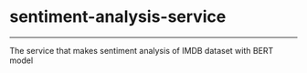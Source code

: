 # sentiment-analysis-service

---

The service that makes sentiment analysis of IMDB dataset with BERT model